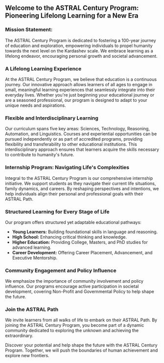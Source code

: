 ## **Welcome to the ASTRAL Century Program: Pioneering Lifelong Learning for a New Era**

### **Mission Statement:**  
The ASTRAL Century Program is dedicated to fostering a 100-year journey of education and exploration, empowering individuals to propel humanity towards the next level on the Kardashev scale. We embrace learning as a lifelong endeavor, encouraging personal growth and societal advancement.

### **A Lifelong Learning Experience**

At the ASTRAL Century Program, we believe that education is a continuous journey. Our innovative approach allows learners of all ages to engage in small, meaningful learning experiences that seamlessly integrate into their everyday lives. Whether you're just beginning your educational journey or are a seasoned professional, our program is designed to adapt to your unique needs and aspirations.

### **Flexible and Interdisciplinary Learning**

Our curriculum spans five key areas: Sciences, Technology, Reasoning, Automation, and Linguistics. Courses and experiential opportunities can be pursued independently or as part of accredited programs, providing flexibility and transferability to other educational institutions. This interdisciplinary approach ensures that learners acquire the skills necessary to contribute to humanity's future.

### **Internship Program: Navigating Life's Complexities**

Integral to the ASTRAL Century Program is our comprehensive internship initiative. We support students as they navigate their current life situations, family dynamics, and careers. By reshaping perspectives and intentions, we help individuals align their personal and professional goals with their ASTRAL Path.

### **Structured Learning for Every Stage of Life**

Our program offers structured yet adaptable educational pathways:

-   **Young Learners:** Building foundational skills in language and reasoning.
-   **High School:** Enhancing critical thinking and knowledge.
-   **Higher Education:** Providing College, Masters, and PhD studies for advanced learning.
-   **Career Development:** Offering Career Placement, Advancement, and Executive Mentorship.

### **Community Engagement and Policy Influence**

We emphasize the importance of community involvement and policy influence. Our programs encourage active participation in societal development, covering Non-Profit and Governmental Policy to help shape the future.

### **Join the ASTRAL Path**

We invite learners from all walks of life to embark on their ASTRAL Path. By joining the ASTRAL Century Program, you become part of a dynamic community dedicated to exploring the unknown and achieving the extraordinary.

Discover your potential and help shape the future with the ASTRAL Century Program. Together, we will push the boundaries of human achievement and explore new frontiers.
